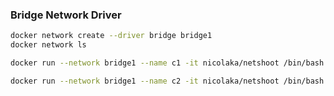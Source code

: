 

### Bridge Network Driver
```bash
docker network create --driver bridge bridge1
docker network ls

docker run --network bridge1 --name c1 -it nicolaka/netshoot /bin/bash 

docker run --network bridge1 --name c2 -it nicolaka/netshoot /bin/bash 
```
